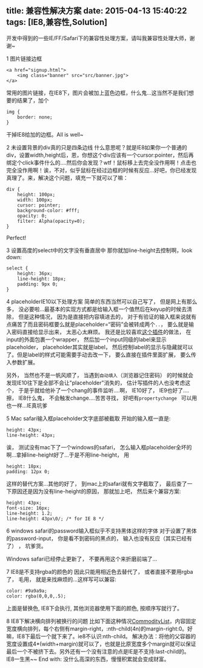 title: 兼容性解决方案
date: 2015-04-13 15:40:22
tags: [IE8,兼容性,Solution]
---
 
开发中得到的一些IE/FF/Safari下的兼容性处理方案，请叫我兼容性处理大师，谢谢~

1 图片链接边框
       

    <a href="signup.html">
        <img class="banner" src="src/banner.jpg">
    </a>
常用的图片链接，在IE8下，图片会被加上蓝色边框，什么鬼...这当然不是我们想要的结果了，加个

    img {
        border: none;
    }

干掉IE8给加的边框。All is well~
<!-- more -->
2 未设置背景的div真的只是四条边线
什么意思呢？就是IE8如果你一个普通的div，设置width,height后，恩，你想这个div应该有一个cursor:pointer，然后再绑定个click事件什么的....然后你会发现？wtf！鼠标移上去完全没作用啊！点击也完全没作用啊！诶，不对，似乎鼠标在经过边框的时候有反应...好吧，你已经发现真理了。来，解决这个问题，填充一下就可以了嘛：


    div {
        height: 100px;
        width: 100px;
        cursor: pointer;
        background-color: #fff;
        opacity: 0;
        filter: Alpha(opacity=0);
    }
Perfect!

3 设置高度的select中的文字没有垂直居中
那你就加line-height去控制啊，look down:


    select {
        height: 36px;
        line-height: 18px;
        padding: 9px 0;
    }

4 placeholderIE10以下处理方案
简单的东西当然可以自己写了， 但是网上有那么多， 没必要啦...最基本的实现方式都是给输入框一个值然后在keyup的时候去清除， 但是这种情况， 因为是直接把内容填进去的， 对于有验证的输入框来说就有点痛苦了而且密码框要么就是placeholder=“密码”会被转成两个`..`， 要么就是输入密码直接给显示出来， 太恶心太麻烦。
我还是比较喜欢[这个插件](https://github.com/amerikan/placeholder-polyfill)的做法， 在input的外面包裹一个wrapper， 然后加一个input同级的label来显示placeholder， placeholder其实就是label， 然后控制label的显示与隐藏就可以了。但是label的样式可能需要手动去改一下， 要么直接在插件里面扩展， 要么传入参数扩展。 

另外， 当然也不是一帆风顺了， 当遇到`自动填入`（浏览器记住密码） 的时候就会发现IE10往下是全部不会让"placeholder"消失的， 估计写插件的人也没考虑这个， 于是乎就给他补了一个chang的事件监听....啊， IE10好了， IE9也好了....擦， IE8什么鬼， 不会触发change....苦苦寻找， 好吧有`propertychange
` 可以用也一样...IE真坑爹

5 Mac safari输入框placeholder文字底部被截取
开始的输入框一直是:

    height: 43px;
    line-height: 43px;
    
诶， 测试没有mac下了一个windows的safari， 怎么输入框placeholder全坏的啊...拿掉line-height好了...于是不用line-height， 用
    
    height: 18px;
    padding: 12px 0;
    
这样的替代方案...其他的好了， 到mac上的safari就有文字截取了， 最后查了一下原因还是因为没有line-height的原因， 那就加上吧， 然后来个兼容方案:

    height: 43px;
    font-size: 16px;
    line-height: 1.2;
    line-height: 43px\0/; /* for IE 8 */

6 windows safari的password输入框似乎不支持黑体这样的字体
对于设置了黑体的password-input， 你是看不到密码的黑点的， 输入也没有反应（其实已经有了） ， 坑爹货。 

Windows safari已经停止更新了， 不要再用这个来折磨前端了...

7 IE8是不支持rgba的颜色的
因此只能用相近色去替代了， 或者直接不要用rgba了， 毛用， 就是来找麻烦的...这样写可以兼容:

    color: #9a9a9a;
    color: rgba(0,0,0,.5);
上面是替换色, IE8下会执行, 其他浏览器使用下面的颜色, 按顺序写就行了。 

8 IE8下解决横向排列被换行的问题
比如下面这种情况[CommodityList](https://dn-xuqi.qbox.me/list.png)，内容固定宽度横向排列，每个右侧有margin-right，:nth-child(4n)的margin-right:0。好嘛，IE8下最后一个就下来了。ie8不认识:nth-child。
解决办法：将他的父容器的宽度设置成4*(width+margin)就可以了，也就是比原宽度多个margin就可以保证最后一个不被挤下去。另外还有一个没有注意的点是IE是不支持:last-child的。
IE8一生黑~~
End with: 没什么高深的东西，慢慢积累就会变成财富。